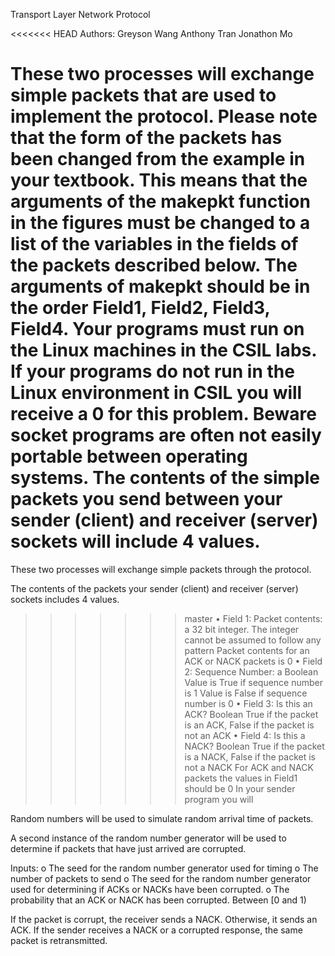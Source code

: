 Transport Layer Network Protocol

<<<<<<< HEAD
Authors:
Greyson Wang
Anthony Tran
Jonathon Mo

These two processes will exchange simple packets that are used to implement the
protocol. Please note that the form of the packets has been changed from the example in
your textbook. This means that the arguments of the makepkt function in the figures must
be changed to a list of the variables in the fields of the packets described below. The
arguments of makepkt should be in the order Field1, Field2, Field3, Field4.
Your programs must run on the Linux machines in the CSIL labs. If your programs do not run
in the Linux environment in CSIL you will receive a 0 for this problem. Beware socket
programs are often not easily portable between operating systems.
The contents of the simple packets you send between your sender (client) and receiver
(server) sockets will include 4 values.
=======
These two processes will exchange simple packets through the 
protocol. 

The contents of the packets your sender (client) and receiver
(server) sockets includes 4 values.
>>>>>>> master
• Field 1: Packet contents: a 32 bit integer.
The integer cannot be assumed to follow any pattern
Packet contents for an ACK or NACK packets is 0
• Field 2: Sequence Number: a Boolean
Value is True if sequence number is 1
Value is False if sequence number is 0
• Field 3: Is this an ACK? Boolean
True if the packet is an ACK, False if the packet is not an ACK
• Field 4: Is this a NACK? Boolean
True if the packet is a NACK, False if the packet is not a NACK
For ACK and NACK packets the values in Field1 should be 0
In your sender program you will

Random numbers will be used to simulate random arrival time of packets. 

A second instance of the random number generator will be used to determine if packets that have just arrived
are corrupted. 

Inputs:
o The seed for the random number generator used for timing
o The number of packets to send
o The seed for the random number generator used for determining if ACKs or NACKs
have been corrupted.
o The probability that an ACK or NACK has been corrupted. Between [0 and 1)

If the packet is corrupt, the receiver sends a NACK. Otherwise, it sends an ACK.
If the sender receives a NACK or a corrupted response, the same packet is retransmitted.
